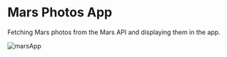 ﻿# Mars Photos App

 Fetching Mars photos from the Mars API and displaying them in the app.

![marsApp](https://github.com/user-attachments/assets/a30f7785-2a39-475f-b617-d8b49dec4bb3)
